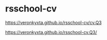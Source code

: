 # rsschool-cv
https://veronkyxta.github.io/rsschool-cv/cv.Q3

https://veronkyxta.github.io/rsschool-cv.Q3/
